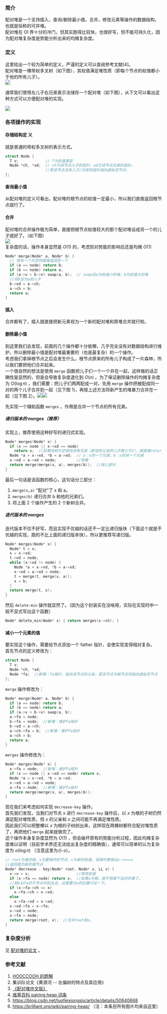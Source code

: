 ### 简介

配对堆是一个支持插入，查询/删除最小值，合并，修改元素等操作的数据结构，也就是俗称的可并堆。  
配对堆在 OI 界十分的冷门，但其实跑得比较快，也很好写，但不能可持久化，因为配对堆复杂度是势能分析出来的均摊复杂度。

### 定义

这里给出一个较为简单的定义，严谨的定义可以查阅参考文献[4]。  
配对堆是一棵带权多叉树（如下图），其权值满足堆性质（即每个节点的权值都小于他的所有儿子）。  
![](./images/pairingheap1.png)

通常我们使用左儿子右兄弟表示法储存一个配对堆（如下图），从下文可以看出这种方式可以方便配对堆的实现。

![](./images/pairingheap2.png)

### 各项操作的实现

#### 存储结构定	义

就是普通的带权多叉树的表示方式。

```cpp
struct Node {
  T v;            // T为权值类型
  Node *ch, *xd;  // ch为该节点儿子的指针，xd为该节点兄弟的指针。
                  //若该节点没有儿子/兄弟则指针指向虚拟空节点。
};
```

#### 查询最小值

从配对堆的定义可看出，配对堆的根节点的权值一定最小，所以我们直接返回根节点就行了。

#### 合并

配对堆的合并操作极为简单，直接把根节点权值较大的那个配对堆设成另一个的儿子就好了。（如下图）  
![](./images/pairingheap3.png)  
复杂度的话，操作本身显然是 $O(1)$ 的，考虑到对势能的影响后还是均摊 $O(1)$ 

```cpp
Node* merge(Node* a, Node* b) {
  // 若有一个为空则直接返回另一个
  if (a == node) return b;
  if (b == node) return a;
  if (a->v > b->v) swap(a, b);  // swap后a为权值小的堆，b为权值大的堆
  //将b设为a的儿子
  b->xd = a->ch;
  a->ch = b;
  return a;
}
```

#### 插入

合并都有了，插入就直接把新元素视为一个新的配对堆和原堆合并就行啦。

#### 删除最小值

到这里我们会发现，前面的几个操作都十分偷懒，几乎完全没有对数据结构进行维护，所以删除最小值是配对堆最重要的（也是最复杂）的一个操作。  
考虑我们拿掉根节点之后会发生什么，根节点原来的所有儿子构成了一片森林，所以我们要把他们合并起来。  
一个很自然的想法是使用 `merge` 函数把儿子们一个一个并在一起，这样做的话正确性是显然的，但是会导致复杂度退化到 $O(n)$ 。为了保证删除操作的均摊复杂度为 $O(\log n)$ ，我们需要：把儿子们两两配成一对，先用 `merge` 操作把被配成同一对的两个儿子合并到一起（见下图 1)，再按上述方法将新产生的堆暴力合并在一起（见下图 2）。![](./images/pairingheap4.jpg)![](./images/pairingheap5.jpg)

先实现一个辅助函数 `merges` ，作用是合并一个节点的所有兄弟。

##### 递归版本的 merges（推荐）

实现上，推荐使用这种好写的递归式实现。

```cpp
Node* merges(Node* x) {
  if (x == node || x->xd == node)
    return x;  //如果该树为空或他没有兄弟（即他的父亲的儿子数小于2），就直接return。
  Node *a = x->xd, *b = a->xd;  // a：x的一个兄弟，b：x的另一个兄弟
  x->xd = a->xd = node;         //拆散
  return merge(merge(x, a), merges(b));  //核心部分
}
```

最后一句话是该函数的核心，这句话分三部分：

1.   `merge(x,a)` “配对”了 x 和 a。
2.   `merges(b)` 递归合并 b 和他的兄弟们。
3.  将上面 2 个操作产生的 2 个新树合并。

##### 迭代版本的 merges

迭代版本不仅不好写，而且实现不优越的话还不一定比递归版快（下面这个就是不优越的实现，跑的不比上面的递归版本快），所以更推荐写递归版。

```cpp
Node* merges(Node* x) {
  Node* t = x;
  x = x->xd;
  t->xd = node;
  while (x->xd != node) {
    Node *a = x->xd, *b = a->xd;
    x->xd = a->xd = node;
    t = merge(t, merge(x, a));
    x = b;
  }
  return merge(t, x);
}
```

然后 `delete-min` 操作就显然了。（因为这个封装实在没啥用，实际在实现时中一般不显式写出这个函数）

```cpp
Node* delete_min(Node* x) { return merges(x->ch); }
```

#### 减小一个元素的值

要实现这个操作，需要给节点添加一个 father 指针，会使实现变得相对复杂。  
首先节点的定义修改为：

```cpp
struct Node {
  T v;
  Node *ch, *xd;
  Node *fa;  //新增：fa指针，指向该节点的父亲，若该节点为根节点则指向虚拟空节点
};
```

 `merge` 操作修改为：

```cpp
Node* merge(Node* a, Node* b) {
  if (a == node) return b;
  if (b == node) return a;
  if (a->v > b->v) swap(a, b);
  a->fa = node;
  b->fa = node;  //新增：维护fa指针
  b->xd = a->ch;
  a->ch->fa = b;  //新增：维护fa指针
  a->ch = b;
  return a;
}
```

 `merges` 操作修改为：

```cpp
Node* merges(Node* x) {
  x->fa = node;  //新增：维护fa指针
  if (x == node || x->xd == node) return x;
  Node *a = x->xd, *b = a->xd;
  x->xd = a->xd = node;
  a->fa = node;  //新增：维护fa指针
  return merge(merge(x, a), merges(b));
}
```

现在我们来考虑如何实现 `decrease-key` 操作。  
首先我们发现，当我们对节点 x 进行 `decrease-key` 操作后，以 $x$ 为根的子树仍然满足配对堆性质，但 $x$ 的父亲和 $x$ 之间可能不再满足堆性质。  
因此我们可以把整棵以 $x$ 为根的子树剖出来，这样现在两棵树都符合配对堆性质了，再把他们 `merge` 起来就做完了。  
这个操作本身复杂度显然为 $O(1)$ ，但会破坏原有的势能分析过程，因此均摊复杂度难以证明（目前学术界还无法给出复杂度的精确值），通常可以简单的认为复杂度为 $o(\log n)$ （注意这里为小 o）。

```cpp
// root为堆的根，x为要操作的节点，v为新的权值，调用时需保证x->v<=v
//返回值为新的根节点
Node* decrease - key(Node* root, Node* x, LL v) {
  x->v = v;                     //修改权值
  if (x->fa == node) return x;  //如果x为根，就不用接下去的步骤了。
  //把x从fa的子节点中剖出去，这里要分x的位置讨论一下。
  if (x->fa->ch == x)
    x->fa->ch = x->xd;
  else
    x->fa->xd = x->xd;
  x->xd->fa = x->fa;
  x->xd = node;
  x->fa = node;
  return merge(root, x);  //合并root和x。
}
```

### 复杂度分析

见 [配对堆的论文](http://www.cs.cmu.edu/~sleator/papers/pairing-heaps.pdf) 。

### 参考文献

1.   [HOOCCOOH 的题解](https://hooccooh.blog.luogu.org/solution-p3377) 
2.  集训队论文《黄源河 -- 左偏树的特点及其应用》
3.   [《配对堆中文版》](https://wenku.baidu.com/view/f2527bc2bb4cf7ec4afed06d.html) 
4.   [维基百科 pairing heap 词条](https://en.wikipedia.org/wiki/Pairing_heap) 
5.   <https://blog.csdn.net/luofeixiongsix/article/details/50640668> 
6.   <https://brilliant.org/wiki/pairing-heap/> （注：本条目所有图片均来自这里）

